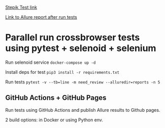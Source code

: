 [Stepik Test link](http://selenium1py.pythonanywhere.com/)

[Link to Allure report after run tests](https://vgoroshenko.github.io/auto_py_final/)

# Parallel run crossbrowser tests using pytest + selenoid + selenium 

Run selenoid service `docker-compose up -d `

Install deps for test `pip3 install -r requirements.txt`

Run tests  `pytest -v --tb=line -m need_review --alluredir=reports -n 5`


## GitHub Actions + GitHub Pages
Run tests using GitHub Actions and publish Allure results to Github pages. 

2 build options: in Docker or using Python env.